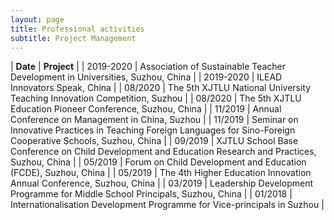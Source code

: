 ```yaml
---
layout: page
title: Professional activities
subtitle: Project Management
---
```


| **Date** | **Project** | 
| 2019-2020	| Association of Sustainable Teacher Development in Universities, Suzhou, China | 
| 2019-2020	| ILEAD Innovators Speak, China |
| 08/2020	| The 5th XJTLU National University Teaching Innovation Competition, Suzhou |
| 08/2020	| The 5th XJTLU Education Pioneer Conference, Suzhou, China |
| 11/2019	| Annual Conference on Management in China, Suzhou |
| 11/2019	| Seminar on Innovative Practices in Teaching Foreign Languages for Sino-Foreign Cooperative Schools, Suzhou, China |
| 09/2019	| XJTLU School Base Conference on Child Development and Education Research and Practices, Suzhou, China |
| 05/2019	| Forum on Child Development and Education (FCDE), Suzhou, China |
| 05/2019	| The 4th Higher Education Innovation Annual Conference, Suzhou, China |
| 03/2019	| Leadership Development Programme for Middle School Principals, Suzhou, China |
| 01/2018	| Internationalisation Development Programme for Vice-principals in Suzhou |
